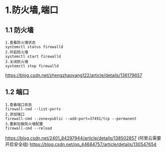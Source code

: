 
# 1.防火墙,端口
## 1.1 防火墙
```
1.查看防火墙状态
systemctl status firewalld
2.开启防火墙
systemctl start firewalld
3.关闭防火墙
systemctl stop firewalld
```
https://blog.csdn.net/zhengzhaoyang122/article/details/136179657

## 1.2 端口
```
1.查看端口状态
firewall-cmd --list-ports
2.添加端口
firewall-cmd --zone=public --add-port=37491/tcp --permanent
3.重新加载防火墙配置
firewall-cmd --reload
```
https://blog.csdn.net/2401_84297944/article/details/138502857 (阿里云需要开启安全组)
https://blog.csdn.net/qq_44684757/article/details/130547654
